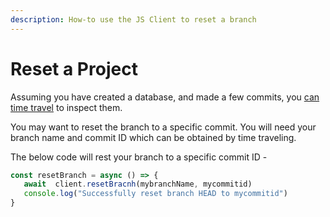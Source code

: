 ```yaml
---
description: How-to use the JS Client to reset a branch
---
```


# Reset a Project

Assuming you have created a database, and made a few commits, you [can time travel](time-travel-to-previous-commits.md) to inspect them.

You may want to reset the branch to a specific commit. You will need your branch name and commit ID which can be obtained by time traveling.

The below code will rest your branch to a specific commit ID -

```javascript
const resetBranch = async () => {
   await  client.resetBracnh(mybranchName, mycommitid)
   console.log("Successfully reset branch HEAD to mycommitid")
}
```
